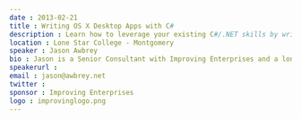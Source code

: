 ```yaml
---
date : 2013-02-21
title : Writing OS X Desktop Apps with C#
description : Learn how to leverage your existing C#/.NET skills by writing apps for Apple's OS X using MonoMac and Xamarin.Mac.
location : Lone Star College - Montgomery
speaker : Jason Awbrey
bio : Jason is a Senior Consultant with Improving Enterprises and a long time member of the Houston Tech community.  He serves on the board of NHDNUG and was a founder of GiveCamp Houston.  He also serves on the board of Habitat for Humanity Northwest Harris County.
speakerurl : 
email : jason@awbrey.net
twitter : 
sponsor : Improving Enterprises
logo : improvinglogo.png
---
```

